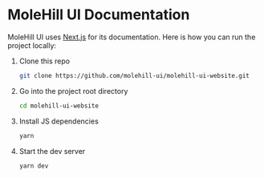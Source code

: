 # MoleHill UI Documentation

MoleHill UI uses [Next.js](https://nextjs.org/) for its documentation. Here is how you can run the project locally:

1. Clone this repo

   ```sh
   git clone https://github.com/molehill-ui/molehill-ui-website.git
   ```

2. Go into the project root directory

   ```sh
   cd molehill-ui-website
   ```

3. Install JS dependencies

   ```sh
   yarn
   ```

4. Start the dev server

   ```sh
   yarn dev
   ```
